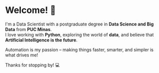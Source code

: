 # Welcome! 👋

I'm a Data Scientist with a postgraduate degree in **Data Science and Big Data** from **PUC Minas**.  
I love working with **Python**, exploring the world of **data**, and believe that **Artificial Intelligence is the future**.  

Automation is my passion – making things faster, smarter, and simpler is what drives me! 

Thanks for stopping by! 💻

<!---
brenguer/brenguer is a ✨ special ✨ repository because its `README.md` (this file) appears on your GitHub profile.
You can click the Preview link to take a look at your changes.
--->
